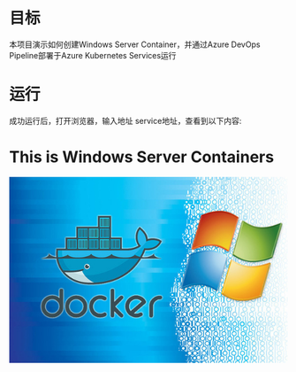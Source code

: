 # 目标 
本项目演示如何创建Windows Server Container，并通过Azure DevOps Pipeline部署于Azure Kubernetes Services运行 

# 运行
  成功运行后，打开浏览器，输入地址 service地址，查看到以下内容:<br>
  # This is Windows Server Containers
  ![](https://github.com/kylercai/AKSWinSvrContainer/blob/main/image.jpg)
